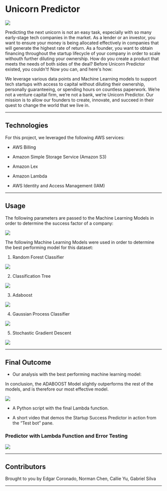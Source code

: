# Unicorn Predictor

![](Images/1.png)

Predicting the next unicorn is not an easy task, especially with so many early-stage tech companies in the market. As a lender or an investor, you want to ensure your money is being allocated effectively in companies that will generate the highest rate of return.  As a founder, you want to obtain financing throughout the startup lifecycle of your company in order to scale withouth further diluting your ownership. How do you create a product that meets the needs of both sides of the deal? Before Unicorn Predictor existed, you couldn't! Now you can, and here's how: 

We leverage various data points and Machine Learning models to support  tech startups with access to capital without diluting their ownership, personally guaranteeing, or spending hours on countless paperwork. 
We’re not a venture capital firm, we’re not a bank, we’re Unicorn Predictor. Our mission is to allow our founders to create, innovate, and succeed in their quest to change the world that we live in. 

---

## Technologies

For this project, we leveraged the following AWS services: 

- AWS Billing

- Amazon Simple Storage Service (Amazon S3)

- Amazon Lex

- Amazon Lambda

- AWS Identity and Access Management (IAM)

---

## Usage

The following parameters are passed to the Machine Learning Models in order to determine the success factor of a company: 

![](Images/2.png)

The following Machine Learning Models were used in order to determine the best performing model for this dataset:



1) Random Forest Classifier

![](Images/3.png)

2) Classification Tree

![](Images/4.png)

3) Adaboost

![](Images/5.png)

4) Gaussian Process Classifier

![](Images/6.png)

5) Stochastic Gradient Descent

![](Images/7.png)

---

## Final Outcome

- Our analysis with the best performing machine learning model: 

In conclusion, the ADABOOST Model slightly outperforms the rest of the models, and is therefore our most effective model. 

![](Images/8.png)

- A Python script with the final Lambda function.

- A short video that demos the Startup Success Predictor in action from the “Test bot” pane. 

### Predictor with Lambda Function and Error Testing
![](Images/testbot.gif)


---

## Contributors

Brought to you by Edgar Coronado, Norman Chen, Callie Yu, Gabriel Silva

---